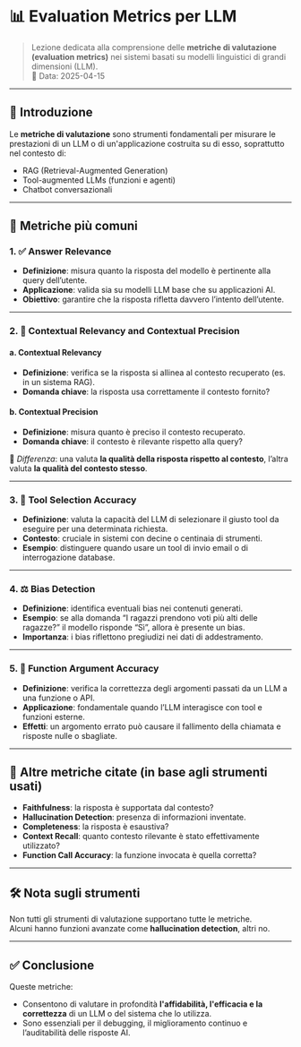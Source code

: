 # 📊 Evaluation Metrics per LLM 

> Lezione dedicata alla comprensione delle **metriche di valutazione (evaluation metrics)** nei sistemi basati su modelli linguistici di grandi dimensioni (LLM).  
> 📅 Data: 2025-04-15

---

## 📌 Introduzione

Le **metriche di valutazione** sono strumenti fondamentali per misurare le prestazioni di un LLM o di un'applicazione costruita su di esso, soprattutto nel contesto di:
- RAG (Retrieval-Augmented Generation)
- Tool-augmented LLMs (funzioni e agenti)
- Chatbot conversazionali

---

## 🧩 Metriche più comuni

### 1. ✅ Answer Relevance
- **Definizione**: misura quanto la risposta del modello è pertinente alla query dell’utente.
- **Applicazione**: valida sia su modelli LLM base che su applicazioni AI.
- **Obiettivo**: garantire che la risposta rifletta davvero l’intento dell’utente.

---

### 2. 🔄 Contextual Relevancy and Contextual Precision
#### a. Contextual Relevancy
- **Definizione**: verifica se la risposta si allinea al contesto recuperato (es. in un sistema RAG).
- **Domanda chiave**: la risposta usa correttamente il contesto fornito?

#### b. Contextual Precision
- **Definizione**: misura quanto è preciso il contesto recuperato.
- **Domanda chiave**: il contesto è rilevante rispetto alla query?

📌 *Differenza*: una valuta **la qualità della risposta rispetto al contesto**, l’altra valuta **la qualità del contesto stesso**.

---

### 3. 🧰 Tool Selection Accuracy
- **Definizione**: valuta la capacità del LLM di selezionare il giusto tool da eseguire per una determinata richiesta.
- **Contesto**: cruciale in sistemi con decine o centinaia di strumenti.
- **Esempio**: distinguere quando usare un tool di invio email o di interrogazione database.

---

### 4. ⚖️ Bias Detection
- **Definizione**: identifica eventuali bias nei contenuti generati.
- **Esempio**: se alla domanda “I ragazzi prendono voti più alti delle ragazze?” il modello risponde “Sì”, allora è presente un bias.
- **Importanza**: i bias riflettono pregiudizi nei dati di addestramento.

---

### 5. 🧮 Function Argument Accuracy
- **Definizione**: verifica la correttezza degli argomenti passati da un LLM a una funzione o API.
- **Applicazione**: fondamentale quando l’LLM interagisce con tool e funzioni esterne.
- **Effetti**: un argomento errato può causare il fallimento della chiamata e risposte nulle o sbagliate.

---

## 🧠 Altre metriche citate (in base agli strumenti usati)

- **Faithfulness**: la risposta è supportata dal contesto?
- **Hallucination Detection**: presenza di informazioni inventate.
- **Completeness**: la risposta è esaustiva?
- **Context Recall**: quanto contesto rilevante è stato effettivamente utilizzato?
- **Function Call Accuracy**: la funzione invocata è quella corretta?

---

## 🛠️ Nota sugli strumenti

Non tutti gli strumenti di valutazione supportano tutte le metriche.  
Alcuni hanno funzioni avanzate come **hallucination detection**, altri no.

---

## ✅ Conclusione

Queste metriche:
- Consentono di valutare in profondità **l'affidabilità, l'efficacia e la correttezza** di un LLM o del sistema che lo utilizza.
- Sono essenziali per il debugging, il miglioramento continuo e l’auditabilità delle risposte AI.

